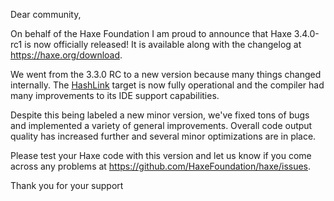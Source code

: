 Dear community,

On behalf of the Haxe Foundation I am proud to announce that Haxe 3.4.0-rc1 is now officially released! It is available along with the changelog at <https://haxe.org/download>.

We went from the 3.3.0 RC to a new version because many things changed internally. The [HashLink](http://hashlink.haxe.org/) target is now fully operational and the compiler had many improvements to its IDE support capabilities.

Despite this being labeled a new minor version, we've fixed tons of bugs and implemented a variety of general improvements. Overall code output quality has increased further and several minor optimizations are in place.

Please test your Haxe code with this version and let us know if you come across any problems at <https://github.com/HaxeFoundation/haxe/issues>.

Thank you for your support